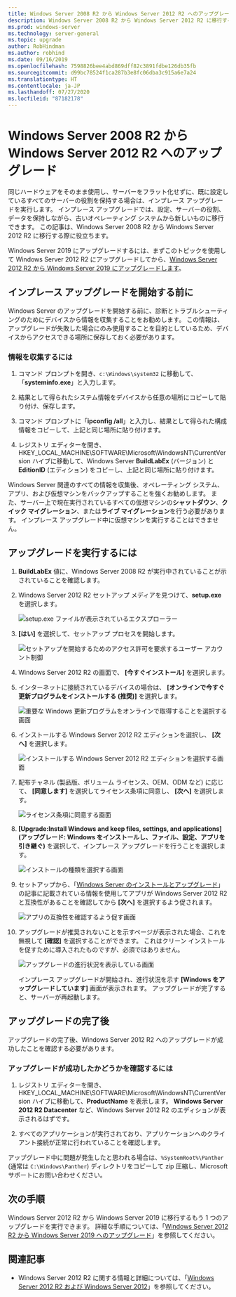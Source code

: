 ```yaml
---
title: Windows Server 2008 R2 から Windows Server 2012 R2 へのアップグレード | Microsoft Docs
description: Windows Server 2008 R2 から Windows Server 2012 R2 に移行するためのインプレース アップグレードを実行する方法について説明します。
ms.prod: windows-server
ms.technology: server-general
ms.topic: upgrade
author: RobHindman
ms.author: robhind
ms.date: 09/16/2019
ms.openlocfilehash: 7598826bee4abd869dff82c3891fdbe126db35fb
ms.sourcegitcommit: d99bc78524f1ca287b3e8fc06dba3c915a6e7a24
ms.translationtype: HT
ms.contentlocale: ja-JP
ms.lasthandoff: 07/27/2020
ms.locfileid: "87182178"
---
```

# <a name="upgrade-windows-server-2008-r2-to-windows-server-2012-r2"></a>Windows Server 2008 R2 から Windows Server 2012 R2 へのアップグレード

同じハードウェアをそのまま使用し、サーバーをフラット化せずに、既に設定しているすべてのサーバーの役割を保持する場合は、インプレース アップグレードを実行します。 インプレース アップグレードでは、設定、サーバーの役割、データを保持しながら、古いオペレーティング システムから新しいものに移行できます。 この記事は、Windows Server 2008 R2 から Windows Server 2012 R2 に移行する際に役立ちます。

Windows Server 2019 にアップグレードするには、まずこのトピックを使用して Windows Server 2012 R2 にアップグレードしてから、[Windows Server 2012 R2 から Windows Server 2019 にアップグレードします](upgrade-2012r2-to-2019.md)。

## <a name="before-you-begin-your-in-place-upgrade"></a>インプレース アップグレードを開始する前に

Windows Server のアップグレードを開始する前に、診断とトラブルシューティングのためにデバイスから情報を収集することをお勧めします。 この情報は、アップグレードが失敗した場合にのみ使用することを目的としているため、デバイスからアクセスできる場所に保存しておく必要があります。

### <a name="to-collect-your-info"></a>情報を収集するには

1. コマンド プロンプトを開き、`c:\Windows\system32` に移動して、「**systeminfo.exe**」と入力します。

2. 結果として得られたシステム情報をデバイスから任意の場所にコピーして貼り付け、保存します。

3. コマンド プロンプトに「**ipconfig /all**」と入力し、結果として得られた構成情報をコピーして、上記と同じ場所に貼り付けます。

4. レジストリ エディターを開き、HKEY_LOCAL_MACHINE\SOFTWARE\Microsoft\WindowsNT\CurrentVersion ハイブに移動して、Windows Server **BuildLabEx** (バージョン) と **EditionID** (エディション) をコピーし、上記と同じ場所に貼り付けます。

Windows Server 関連のすべての情報を収集後、オペレーティング システム、アプリ、および仮想マシンをバックアップすることを強くお勧めします。 また、サーバー上で現在実行されているすべての仮想マシンの**シャットダウン**、**クイック マイグレーション**、または**ライブ マイグレーション**を行う必要があります。 インプレース アップグレード中に仮想マシンを実行することはできません。

## <a name="to-perform-the-upgrade"></a>アップグレードを実行するには

1. **BuildLabEx** 値に、Windows Server 2008 R2 が実行中されていることが示されていることを確認します。

2. Windows Server 2012 R2 セットアップ メディアを見つけて、**setup.exe** を選択します。

    ![setup.exe ファイルが表示されているエクスプローラー](media/upgrade-2008r2-2012r2/setup-2012r2.png)

3. **[はい]** を選択して、セットアップ プロセスを開始します。

    ![セットアップを開始するためのアクセス許可を要求するユーザー アカウント制御](media/upgrade-2008r2-2012r2/start-setup-uac-box.png)

4. Windows Server 2012 R2 の画面で、 **[今すぐインストール]** を選択します。

5. インターネットに接続されているデバイスの場合は、 **[オンラインで今すぐ更新プログラムをインストールする (推奨)]** を選択します。

    ![重要な Windows 更新プログラムをオンラインで取得することを選択する画面](media/upgrade-2008r2-2012r2/imp-updates-win-setup.png)

6. インストールする Windows Server 2012 R2 エディションを選択し、 **[次へ]** を選択します。

    ![インストールする Windows Server 2012 R2 エディションを選択する画面](media/upgrade-2008r2-2012r2/select-os-edition.png)

7. 配布チャネル (製品版、ボリューム ライセンス、OEM、ODM など) に応じて、 **[同意します]** を選択してライセンス条項に同意し、 **[次へ]** を選択します。

    ![ライセンス条項に同意する画面](media/upgrade-2008r2-2012r2/license-terms.png)

8. **[Upgrade:Install Windows and keep files, settings, and applications]\(アップグレード: Windows をインストールし、ファイル、設定、アプリを引き継ぐ\)** を選択して、インプレース アップグレードを行うことを選択します。

    ![インストールの種類を選択する画面](media/upgrade-2008r2-2012r2/choose-install-upgrade.png)

9. セットアップから、「[Windows Server のインストールとアップグレード](https://docs.microsoft.com/windows-server/get-started/installation-and-upgrade)」の記事に記載されている情報を使用してアプリが Windows Server 2012 R2 と互換性があることを確認してから **[次へ]** を選択するよう促されます。

    ![アプリの互換性を確認するよう促す画面](media/upgrade-2008r2-2012r2/compatibility-report.png)

10. アップグレードが推奨されないことを示すページが表示された場合、これを無視して **[確認]** を選択することができます。 これはクリーン インストールを促すために導入されたものですが、必須ではありません。

    ![アップグレードの進行状況を表示している画面](media/upgrade-2008r2-2012r2/upgrading-windows-with-progress.png)

    インプレース アップグレードが開始され、進行状況を示す **[Windows をアップグレードしています]** 画面が表示されます。 アップグレードが完了すると、サーバーが再起動します。

## <a name="after-your-upgrade-is-done"></a>アップグレードの完了後

アップグレードの完了後、Windows Server 2012 R2 へのアップグレードが成功したことを確認する必要があります。

### <a name="to-make-sure-your-upgrade-was-successful"></a>アップグレードが成功したかどうかを確認するには

1. レジストリ エディターを開き、HKEY_LOCAL_MACHINE\SOFTWARE\Microsoft\WindowsNT\CurrentVersion ハイブに移動して、**ProductName** を表示します。 **Windows Server 2012 R2 Datacenter** など、Windows Server 2012 R2 のエディションが表示されるはずです。

2. すべてのアプリケーションが実行されており、アプリケーションへのクライアント接続が正常に行われていることを確認します。

アップグレード中に問題が発生したと思われる場合は、`%SystemRoot%\Panther` (通常は `C:\Windows\Panther`) ディレクトリをコピーして zip 圧縮し、Microsoft サポートにお問い合わせください。

## <a name="next-steps"></a>次の手順

Windows Server 2012 R2 から Windows Server 2019 に移行するもう 1 つのアップグレードを実行できます。 詳細な手順については、「[Windows Server 2012 R2 から Windows Server 2019 へのアップグレード](upgrade-2012r2-to-2019.md)」を参照してください。

## <a name="related-articles"></a>関連記事

- Windows Server 2012 R2 に関する情報と詳細については、「[Windows Server 2012 R2 および Windows Server 2012](/previous-versions/windows/it-pro/windows-server-2012-R2-and-2012/hh801901(v=ws.11))」を参照してください。
